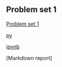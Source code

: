 ## Problem set 1

[Problem set 1](https://colab.research.google.com/drive/1b88Uds_BOMD7PwfjXOZqFgboflh6Berl#scrollTo=6eVpNWpUBgiz)

[py](dm_problem_set_1.py)

[ipynb](DM_Problem_set_1.ipynb)

[Markdown report]
